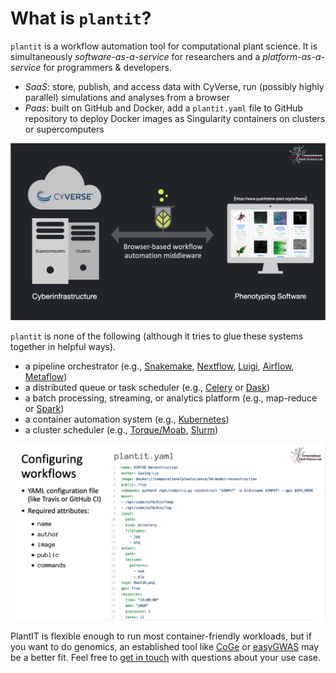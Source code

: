 # What is `plantit`?

<!-- START doctoc generated TOC please keep comment here to allow auto update -->
<!-- DON'T EDIT THIS SECTION, INSTEAD RE-RUN doctoc TO UPDATE -->


<!--
- [PlantIT is...](#plantit-is)
- [PlantIT is not...](#plantit-is-not)
- [What can I use it for?](#what-can-i-use-it-for)
-->

<!-- END doctoc generated TOC please keep comment here to allow auto update -->

`plantit` is a workflow automation tool for computational plant science. It is simultaneously *software-as-a-service* for researchers and a *platform-as-a-service* for programmers & developers.

- *SaaS*: store, publish, and access data with CyVerse, run (possibly highly parallel) simulations and analyses from a browser
- *Paas*: built on GitHub and Docker, add a `plantit.yaml` file to GitHub repository to deploy Docker images as Singularity containers on clusters or supercomputers

![](../media/p1.png)

`plantit` is none of the following (although it tries to glue these systems together in helpful ways).

- a pipeline orchestrator (e.g., [Snakemake](https://snakemake.readthedocs.io/en/stable/), [Nextflow](https://www.nextflow.io/), [Luigi](https://luigi.readthedocs.io/en/stable/), [Airflow](https://airflow.apache.org/), [Metaflow](https://metaflow.org/))
- a distributed queue or task scheduler (e.g., [Celery](https://docs.celeryproject.org/en/stable/index.html) or [Dask](https://dask.org/))
- a batch processing, streaming, or analytics platform (e.g., map-reduce or [Spark](https://spark.apache.org/))
- a container automation system (e.g., [Kubernetes](https://kubernetes.io/))
- a cluster scheduler (e.g., [Torque/Moab](https://adaptivecomputing.com/cherry-services/torque-resource-manager/), [Slurm](https://slurm.schedmd.com/overview.html))

![](../media/p2.png)

PlantIT is flexible enough to run most container-friendly workloads, but if you want to do genomics, an established tool like [CoGe](https://genomevolution.org/CoGe/) or [easyGWAS](https://easygwas.ethz.ch/) may be a better fit. Feel free to [get in touch](https://github.com/Computational-Plant-Science/plantit/discussions) with questions about your use case.

